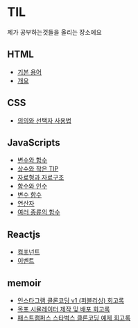 # TIL
제가 공부하는것들을 올리는 장소에요

## HTML
- <a href = "https://github.com/googoo81/TIL/blob/main/HTML5/Term.md">기본 용어</a>
- <a href = "https://github.com/googoo81/TIL/blob/main/HTML5/nomal_grammar.md">개요</a>
## CSS
- <a href = "https://github.com/googoo81/TIL/blob/main/CSS3/Terminology%20Organization.md">의의와 선택자 사용법<a>
## JavaScripts
- <a href = "https://github.com/googoo81/TIL/blob/main/Javascripts/variable_and_fuction.md">변수와 함수</a>
- <a href = "https://github.com/googoo81/TIL/blob/main/Javascripts/js_common%20sense.md">상수와 작은 TIP</a>
- <a href = "https://github.com/googoo81/TIL/blob/main/Javascripts/js_Data_type_and_structure.md">자료형과 자료구조</a>
- <a href = "https://github.com/googoo81/TIL/blob/main/Javascripts/js_function_and_argument.md"> 함수와 인수 </a>
- <a href = "https://github.com/googoo81/TIL/blob/main/Javascripts/js_conditional_function.md"> 변수 함수 </a>
- <a href = "https://github.com/googoo81/TIL/blob/main/Javascripts/js_Operators.md"> 연산자 </a>
- <a href = "https://github.com/googoo81/TIL/blob/main/Javascripts/js_just_function.md"> 여러 종류의 함수 </a>
## Reactjs
- <a href = "https://github.com/googoo81/TIL/blob/main/Reactjs/component.md"> 컴포넌트 </a>
- <a href = "https://github.com/googoo81/TIL/blob/main/Reactjs/event.md"> 이벤트 </a>
## memoir
- <a href = "https://github.com/googoo81/TIL/blob/main/Memoir/Instagram_v1_memoir.md">인스타그램 클론코딩 v1 (퍼블리싱) 회고록</a>
- <a href = "https://github.com/googoo81/TIL/blob/main/Memoir/MokpoSimulater_memoir.md">목포 시뮬레이터 제작 및 배포 회고록</a>
- <a href = "https://github.com/googoo81/TIL/blob/main/Memoir/Starbucks_exercise_clone_memoir.md">패스트캠퍼스 스타벅스 클론코딩 예제 회고록</a>
